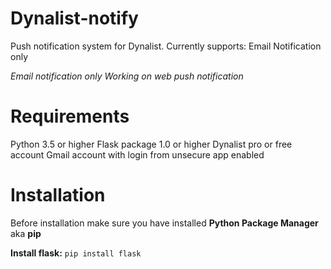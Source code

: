 # Dynalist-notify
Push notification system for Dynalist.
Currently supports: Email Notification only


*Email notification only
Working on web push notification*


# Requirements
Python 3.5 or higher
Flask package 1.0 or higher
Dynalist pro or free account
Gmail account with login from unsecure app enabled

# Installation
Before installation make sure you have installed **Python Package Manager** aka **pip**

**Install flask:** `pip install flask`

